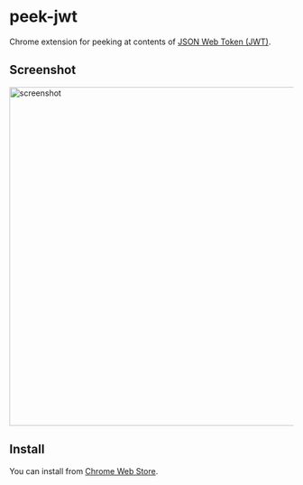 peek-jwt
===

Chrome extension for peeking at contents of [JSON Web Token (JWT)](https://tools.ietf.org/html/rfc7519).

Screenshot
---
<img alt="screenshot" src="https://raw.github.com/addsict/peek-jwt/master/image/screenshot_1280x800.png" width="600">

Install
---
You can install from [Chrome Web Store](https://chrome.google.com/webstore/detail/peek-jwt/ghmnmenmcaodjbjmknekafajeemcinnb).
